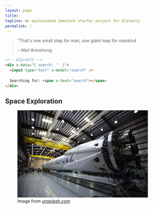 ```yaml
---
layout: page
title:
tagline: An opinionated Jamstack starter project for Eleventy.
permalink: /
---
```


> "That's one small step for man, one giant leap for mankind
>
> --<cite>Neil Armstrong</cite>

```html
<!-- AlpineJS -->
<div x-data="{ search: '' }">
  <input type="text" x-model="search" />

  Searching for: <span x-text="search"></span>
</div>
```

## Space Exploration

<figure>
  <img
    src="/src/assets/images/spacex/spacex-YSvUYqf9Mjk-unsplash.jpg"
    alt="rocket landing"
  />
  <figcaption>
    Image from
    <a href="https://unsplash.com/photos/MEW1f-yu2KI" target="_blank">unsplash.com</a>
  </figcaption>
</figure>
